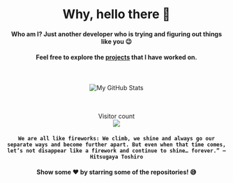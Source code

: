 <div align="center">

# Why, hello there 👋

#### Who am I? Just another developer who is trying and figuring out things like you :wink:
#### Feel free to explore the <a href="https://github.com/KunwarVSuryavanshi?tab=repositories">projects</a> that I have worked on.

</div>

<br/>
<br/>

<div align="center">

<img src="https://github-readme-stats.vercel.app/api?username=KunwarVSuryavanshi&&show_icons=true&theme=radical&line_height=27&v=5" alt="My GitHub Stats" />

</div>

<div>

<br/>
<br/>

<p align="center"> 
  Visitor count<br>
  <img src="https://profile-counter.glitch.me/KunwarVSuryavanshi/count.svg" />
</p>

</div>

<div align="center">

#### `We are all like fireworks: We climb, we shine and always go our separate ways and become further apart. But even when that time comes, let’s not disappear like a firework and continue to shine… forever.” — Hitsugaya Toshiro`

</div>

<div align="center">

#### Show some ❤️ by starring some of the repositories! :sweat_smile:

</div>
